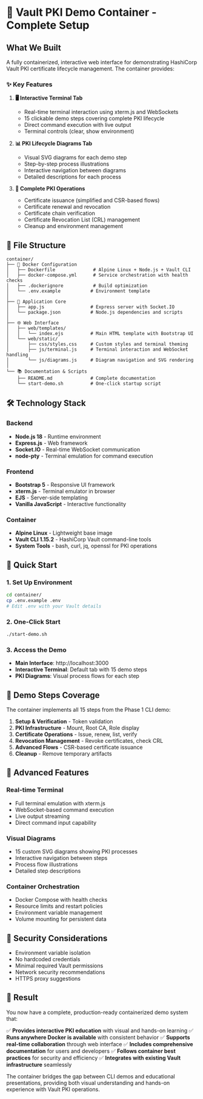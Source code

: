 # 🚀 Vault PKI Demo Container - Complete Setup

## What We Built

A fully containerized, interactive web interface for demonstrating HashiCorp Vault PKI certificate lifecycle management. The container provides:

### ✨ Key Features

1. **🖥️ Interactive Terminal Tab**
   - Real-time terminal interaction using xterm.js and WebSockets
   - 15 clickable demo steps covering complete PKI lifecycle
   - Direct command execution with live output
   - Terminal controls (clear, show environment)

2. **📊 PKI Lifecycle Diagrams Tab**
   - Visual SVG diagrams for each demo step
   - Step-by-step process illustrations
   - Interactive navigation between diagrams
   - Detailed descriptions for each process

3. **🔐 Complete PKI Operations**
   - Certificate issuance (simplified and CSR-based flows)
   - Certificate renewal and revocation
   - Certificate chain verification
   - Certificate Revocation List (CRL) management
   - Cleanup and environment management

## 📁 File Structure

```
container/
├── 🐳 Docker Configuration
│   ├── Dockerfile              # Alpine Linux + Node.js + Vault CLI
│   ├── docker-compose.yml      # Service orchestration with health checks
│   ├── .dockerignore           # Build optimization
│   └── .env.example           # Environment template
│
├── 🚀 Application Core
│   ├── app.js                 # Express server with Socket.IO
│   └── package.json           # Node.js dependencies and scripts
│
├── 🌐 Web Interface
│   ├── web/templates/
│   │   └── index.ejs          # Main HTML template with Bootstrap UI
│   └── web/static/
│       ├── css/styles.css     # Custom styles and terminal theming
│       ├── js/terminal.js     # Terminal interaction and WebSocket handling
│       └── js/diagrams.js     # Diagram navigation and SVG rendering
│
└── 📚 Documentation & Scripts
    ├── README.md              # Complete documentation
    └── start-demo.sh          # One-click startup script
```

## 🛠️ Technology Stack

### Backend
- **Node.js 18** - Runtime environment
- **Express.js** - Web framework
- **Socket.IO** - Real-time WebSocket communication
- **node-pty** - Terminal emulation for command execution

### Frontend  
- **Bootstrap 5** - Responsive UI framework
- **xterm.js** - Terminal emulator in browser
- **EJS** - Server-side templating
- **Vanilla JavaScript** - Interactive functionality

### Container
- **Alpine Linux** - Lightweight base image
- **Vault CLI 1.15.2** - HashiCorp Vault command-line tools
- **System Tools** - bash, curl, jq, openssl for PKI operations

## 🚀 Quick Start

### 1. Set Up Environment
```bash
cd container/
cp .env.example .env
# Edit .env with your Vault details
```

### 2. One-Click Start
```bash
./start-demo.sh
```

### 3. Access the Demo
- **Main Interface**: http://localhost:3000
- **Interactive Terminal**: Default tab with 15 demo steps
- **PKI Diagrams**: Visual process flows for each step

## 🎯 Demo Steps Coverage

The container implements all 15 steps from the Phase 1 CLI demo:

1. **Setup & Verification** - Token validation
2. **PKI Infrastructure** - Mount, Root CA, Role display
3. **Certificate Operations** - Issue, renew, list, verify
4. **Revocation Management** - Revoke certificates, check CRL
5. **Advanced Flows** - CSR-based certificate issuance
6. **Cleanup** - Remove temporary artifacts

## 🔧 Advanced Features

### Real-time Terminal
- Full terminal emulation with xterm.js
- WebSocket-based command execution
- Live output streaming
- Direct command input capability

### Visual Diagrams
- 15 custom SVG diagrams showing PKI processes
- Interactive navigation between steps
- Process flow illustrations
- Detailed step descriptions

### Container Orchestration
- Docker Compose with health checks
- Resource limits and restart policies
- Environment variable management
- Volume mounting for persistent data

## 🔐 Security Considerations

- Environment variable isolation
- No hardcoded credentials
- Minimal required Vault permissions
- Network security recommendations
- HTTPS proxy suggestions

## 🎉 Result

You now have a complete, production-ready containerized demo system that:

✅ **Provides interactive PKI education** with visual and hands-on learning
✅ **Runs anywhere Docker is available** with consistent behavior
✅ **Supports real-time collaboration** through web interface
✅ **Includes comprehensive documentation** for users and developers
✅ **Follows container best practices** for security and efficiency
✅ **Integrates with existing Vault infrastructure** seamlessly

The container bridges the gap between CLI demos and educational presentations, providing both visual understanding and hands-on experience with Vault PKI operations.
